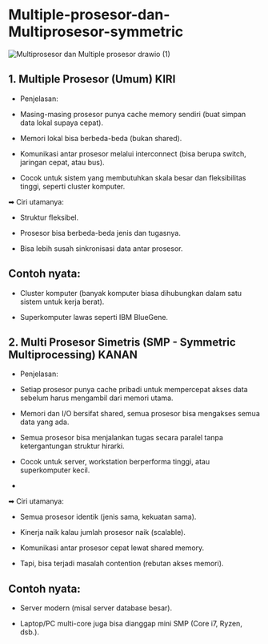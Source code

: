 # Multiple-prosesor-dan-Multiprosesor-symmetric
![Multiprosesor dan Multiple prosesor drawio (1)](https://github.com/user-attachments/assets/fc449028-2d76-4267-ae91-cfe08c45307a)


## 1. Multiple Prosesor (Umum) KIRI
-  Penjelasan:

- Masing-masing prosesor punya cache memory sendiri (buat simpan data lokal supaya cepat).

- Memori lokal bisa berbeda-beda (bukan shared).

- Komunikasi antar prosesor melalui interconnect (bisa berupa switch, jaringan cepat, atau bus).

- Cocok untuk sistem yang membutuhkan skala besar dan fleksibilitas tinggi, seperti cluster komputer.
  
➡ Ciri utamanya:

- Struktur fleksibel.

- Prosesor bisa berbeda-beda jenis dan tugasnya.

- Bisa lebih susah sinkronisasi data antar prosesor.

## Contoh nyata:

- Cluster komputer (banyak komputer biasa dihubungkan dalam satu sistem untuk kerja berat).

- Superkomputer lawas seperti IBM BlueGene.

## 2. Multi Prosesor Simetris (SMP - Symmetric Multiprocessing) KANAN
- Penjelasan:

- Setiap prosesor punya cache pribadi untuk mempercepat akses data sebelum harus mengambil dari memori utama.

- Memori dan I/O bersifat shared, semua prosesor bisa mengakses semua data yang ada.

- Semua prosesor bisa menjalankan tugas secara paralel tanpa ketergantungan struktur hirarki.

- Cocok untuk server, workstation berperforma tinggi, atau superkomputer kecil.
- 
➡ Ciri utamanya:

- Semua prosesor identik (jenis sama, kekuatan sama).

- Kinerja naik kalau jumlah prosesor naik (scalable).

- Komunikasi antar prosesor cepat lewat shared memory.

- Tapi, bisa terjadi masalah contention (rebutan akses memori).

##  Contoh nyata:

- Server modern (misal server database besar).

- Laptop/PC multi-core juga bisa dianggap mini SMP (Core i7, Ryzen, dsb.).
